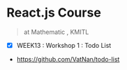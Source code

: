 # React.js Course
> at Mathematic , KMITL

- [x] WEEK13 : Workshop 1 : Todo List
 - https://github.com/VatNan/todo-list

